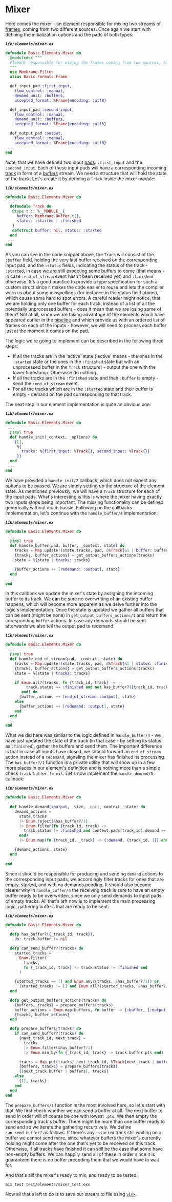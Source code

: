 # Mixer

Here comes the mixer - an [element](../glossary/glossary.md#element) responsible for mixing two streams of [frames](../glossary/glossary.md#frame), coming from two different sources.
Once again we start with defining the initialization options and the pads of both types:

**_`lib/elements/mixer.ex`_**

```elixir
defmodule Basic.Elements.Mixer do
  @moduledoc """
  Element responsible for mixing the frames coming from two sources, basing on their timestamps.
  """
  use Membrane.Filter
  alias Basic.Formats.Frame

  def_input_pad :first_input,
    flow_control: :manual,
    demand_unit: :buffers,
    accepted_format: %Frame{encoding: :utf8}

  def_input_pad :second_input,
    flow_control: :manual,
    demand_unit: :buffers,
    accepted_format: %Frame{encoding: :utf8}

  def_output_pad :output,
    flow_control: :manual,
    accepted_format: %Frame{encoding: :utf8}
 ...
end
```

Note, that we have defined two input [pads](../glossary/glossary.md#pad): `:first_input` and the `:second_input`.
Each of these input pads will have a corresponding incoming [track](../glossary/glossary.md#track) in form of a [buffers](../glossary/glossary.md#buffer) stream. We need a structure that will hold the state of the track. Let's create it by defining a `Track` inside the mixer module:

**_`lib/elements/mixer.ex`_**

```elixir
defmodule Basic.Elements.Mixer do
 ...
  defmodule Track do
   @type t :: %__MODULE__{
     buffer: Membrane.Buffer.t(),
     status: :started | :finished
   }
   defstruct buffer: nil, status: :started
  end
 ...
end
```

As you can see in the code snippet above, the `Track` will consist of the `:buffer` field, holding the very last buffer received on the corresponding input pad, and the `:status` fields, indicating the status of the track - `:started`, in case we are still expecting some buffers to come (that means - in case `:end_of_stream` event hasn't been received yet) and `:finished` otherwise.
It's a good practice to provide a type specification for such a custom struct since it makes the code easier to reuse and lets the compiler warn us about some misspellings (for instance in the status field atoms), which cause some hard to spot errors.
A careful reader might notice, that we are holding only one buffer for each track, instead of a list of all the potentially unprocessed buffers - does it mean that we are losing some of them? Not at all, since we are taking advantage of the elements which have appeared earlier in the [pipeline](../glossary/glossary.md#pipeline) and which provide us with an ordered list of frames on each of the inputs - however, we will need to process each buffer just at the moment it comes on the pad.

The logic we're going to implement can be described in the following three steps:

- If all the tracks are in the 'active' state ('active' means - the ones in the `:started` state or the ones in the `:finished` state but with an unprocessed buffer in the `Track` structure) - output the one with the lower timestamp. Otherwise do nothing.
- If all the tracks are in the `:finished` state and their `:buffer` is empty - send the `:end_of_stream` event.
- For all the tracks which are in the `:started` state and their buffer is empty - demand on the pad corresponding to that track.

The next step in our element implementation is quite an obvious one:

**_`lib/elements/mixer.ex`_**

```elixir
defmodule Basic.Elements.Mixer do
 ...
  @impl true
  def handle_init(_context, _options) do
    {[],
     %{
       tracks: %{first_input: %Track{}, second_input: %Track{}}
     }}
  end
 ...
end
```

We have provided a `handle_init/2` callback, which does not expect any options to be passed. We are simply setting up the structure of the element state.
As mentioned previously, we will have a `Track` structure for each of the input pads. 
What's interesting is this is where the mixer having exactly two inputs stops being important. The missing functionality can be defined generically without much hassle.
Following on the callbacks implementation, let's continue with the `handle_buffer/4` implementation:

**_`lib/elements/mixer.ex`_**

```elixir
defmodule Basic.Elements.Mixer do
 ...
  @impl true
  def handle_buffer(pad, buffer, _context, state) do
    tracks = Map.update!(state.tracks, pad, &%Track{&1 | buffer: buffer})
    {tracks, buffer_actions} = get_output_buffers_actions(tracks)
    state = %{state | tracks: tracks}

    {buffer_actions ++ [redemand: :output], state}
  end
 ...
end
```

In this callback we update the mixer's state by assigning the incoming buffer to its track. We can be sure no overwriting of an existing buffer happens, which will become more apparent as we delve further into the logic's implementation. 
Once the state is updated we gather all buffers that can be sent (might be none) in `get_output_buffers_actions/1` and return the coresponding `buffer` actions. In case any demands should be sent afterwards we also tell the output pad to redemand.

**_`lib/elements/mixer.ex`_**

```elixir
defmodule Basic.Elements.Mixer do
 ...
  @impl true
  def handle_end_of_stream(pad, _context, state) do
    tracks = Map.update!(state.tracks, pad, &%Track{&1 | status: :finished})
    {tracks, buffer_actions} = get_output_buffers_actions(tracks)
    state = %{state | tracks: tracks}

    if Enum.all?(tracks, fn {track_id, track} ->
         track.status == :finished and not has_buffer?({track_id, track})
       end) do
      {buffer_actions ++ [end_of_stream: :output], state}
    else
      {buffer_actions ++ [redemand: :output], state}
    end
  end
 ...
end
```

What we did here was similar to the logic defined in `handle_buffer/4` - we have just updated the state of the track (in that case - by setting its status as `:finished`), gather the buffers and send them. The important difference is that in case all inputs have closed, we should forward an `end_of_stream` action instead of a `redemand`, signaling the mixer has finished its processing. 
The `has_buffer?/1` function is a private utility that will show up in a few more places in our element's definition and is nothing more than a simple check `track.buffer != nil`.
Let's now implement the `handle_demand/5` callback:

**_`lib/elements/mixer.ex`_**

```elixir
defmodule Basic.Elements.Mixer do
 ...
  def handle_demand(:output, _size, _unit, context, state) do
    demand_actions =
      state.tracks
      |> Enum.reject(&has_buffer?/1)
      |> Enum.filter(fn {track_id, track} ->
        track.status != :finished and context.pads[track_id].demand == 0
      end)
      |> Enum.map(fn {track_id, _track} -> {:demand, {track_id, 1}} end)

    {demand_actions, state}
  end
 ...
end
```

Since it should be responsible for producing and sending `demand` actions to the corresponding input pads, we accordingly filter tracks for ones that are empty, started, and with no demands pending. 
It should also become clearer why in `handle_buffer/4` the receiving track is sure to have an empty buffer ready to be overwritten, since we only send demands to input pads of empty tracks.
All that's left now is to implement the main processing logic, gathering buffers that are ready to be sent: 


**_`lib/elements/mixer.ex`_**

```elixir
defmodule Basic.Elements.Mixer do
 ...
  defp has_buffer?({_track_id, track}),
    do: track.buffer != nil

  defp can_send_buffer?(tracks) do
    started_tracks =
      Enum.filter(
        tracks,
        fn {_track_id, track} -> track.status != :finished end
      )

    (started_tracks == [] and Enum.any?(tracks, &has_buffer?/1)) or
      (started_tracks != [] and Enum.all?(started_tracks, &has_buffer?/1))
  end

  defp get_output_buffers_actions(tracks) do
    {buffers, tracks} = prepare_buffers(tracks)
    buffer_actions = Enum.map(buffers, fn buffer -> {:buffer, {:output, buffer}} end)
    {tracks, buffer_actions}
  end

  defp prepare_buffers(tracks) do
    if can_send_buffer?(tracks) do
      {next_track_id, next_track} =
        tracks
        |> Enum.filter(&has_buffer?/1)
        |> Enum.min_by(fn {_track_id, track} -> track.buffer.pts end)

      tracks = Map.put(tracks, next_track_id, %Track{next_track | buffer: nil})
      {buffers, tracks} = prepare_buffers(tracks)
      {[next_track.buffer | buffers], tracks}
    else
      {[], tracks}
    end
  end
end
```

The `prepare_buffers/1` function is the most involved here, so let's start with that. We first check whether we can send a buffer at all. The next buffer to send in order will of course be one with lowest `.pts`. We then empty the corresponding track's buffer. There might be more than one buffer ready to send and so we iterate the gathering recursively. 
We define `can_send_buffer?` as follows. If there's any `:started` track still waiting on a buffer we cannot send more, since whatever buffers the mixer's currently holding might come after the one that's yet to be received on this track. 
Otherwise, if all tracks have finished it can still be the case that some have non-empty buffers. We can happily send all of these in order since it is guaranteed there is no buffer preceding them that we would have to wait for.

And that's all! the mixer's ready to mix, and ready to be tested:

```console
mix test test/elements/mixer_test.exs
```

Now all that's left to do is to save our stream to file using [`Sink`](../glossary/glossary.md#sink).
